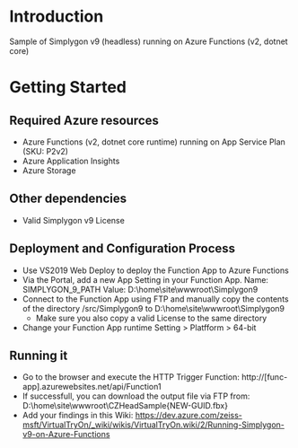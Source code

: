 # Introduction 
Sample of Simplygon v9 (headless) running on Azure Functions (v2, dotnet core)

# Getting Started

## Required Azure resources
- Azure Functions (v2, dotnet core runtime) running on App Service Plan (SKU: P2v2)
- Azure Application Insights
- Azure Storage

## Other dependencies
- Valid Simplygon v9 License 

## Deployment and Configuration Process
- Use VS2019 Web Deploy to deploy the Function App to Azure Functions
- Via the Portal, add a new App Setting in your Function App. Name: SIMPLYGON_9_PATH Value: D:\home\site\wwwroot\Simplygon9
- Connect to the Function App using FTP and manually copy the contents of the directory /src/Simplygon9 to D:\home\site\wwwroot\Simplygon9
    - Make sure you also copy a valid License to the same directory
- Change your Function App runtime Setting > Platfform > 64-bit

## Running it
- Go to the browser and execute the HTTP Trigger Function: http://[func-app].azurewebsites.net/api/Function1
- If successfull, you can download the output file via FTP from: D:\home\site\wwwroot\CZHeadSample\{NEW-GUID.fbx}
- Add your findings in this Wiki: https://dev.azure.com/zeiss-msft/VirtualTryOn/_wiki/wikis/VirtualTryOn.wiki/2/Running-Simplygon-v9-on-Azure-Functions
